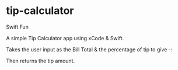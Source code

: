 # tip-calculator
Swift Fun

A simple Tip Calculator app using xCode & Swift.

Takes the user input as the Bill Total & the percentage of tip to give -:

Then returns the tip amount.

